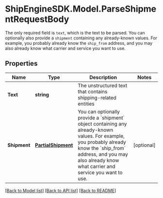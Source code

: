 # ShipEngineSDK.Model.ParseShipmentRequestBody
The only required field is `text`, which is the text to be parsed. You can optionally also provide a `shipment` containing any already-known values. For example, you probably already know the `ship_from` address, and you may also already know what carrier and service you want to use. 

## Properties

Name | Type | Description | Notes
------------ | ------------- | ------------- | -------------
**Text** | **string** | The unstructured text that contains shipping-related entities | 
**Shipment** | [**PartialShipment**](PartialShipment.md) | You can optionally provide a &#x60;shipment&#x60; object containing any already-known values. For example, you probably already know the &#x60;ship_from&#x60; address, and you may also already know what carrier and service you want to use.  | [optional] 

[[Back to Model list]](../../README.md#documentation-for-models) [[Back to API list]](../../README.md#documentation-for-api-endpoints) [[Back to README]](../../README.md)

